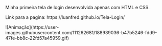 <p>Minha primeira tela de login desenvolvida apenas com HTML e CSS.</p>
<p>Link para a pagina: https://luanfred.github.io/Tela-Login/</p>
![Animação](https://user-images.githubusercontent.com/111262681/188939036-b47b5246-fdd9-47fe-bb8c-22fd57a45959.gif)
